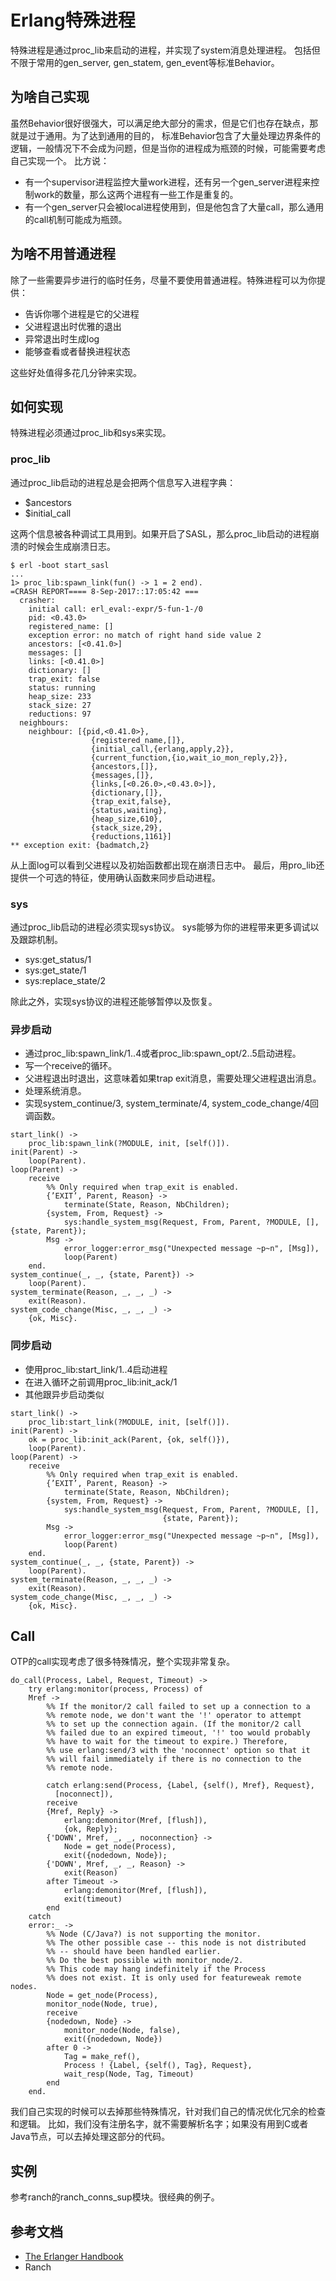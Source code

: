 # Erlang特殊进程

特殊进程是通过proc_lib来启动的进程，并实现了system消息处理进程。
包括但不限于常用的gen_server, gen_statem, gen_event等标准Behavior。

## 为啥自己实现

虽然Behavior很好很强大，可以满足绝大部分的需求，但是它们也存在缺点，那就是过于通用。为了达到通用的目的，
标准Behavior包含了大量处理边界条件的逻辑，一般情况下不会成为问题，但是当你的进程成为瓶颈的时候，可能需要考虑自己实现一个。
比方说：

* 有一个supervisor进程监控大量work进程，还有另一个gen_server进程来控制work的数量，那么这两个进程有一些工作是重复的。
* 有一个gen_server只会被local进程使用到，但是他包含了大量call，那么通用的call机制可能成为瓶颈。

## 为啥不用普通进程

除了一些需要异步进行的临时任务，尽量不要使用普通进程。特殊进程可以为你提供：

* 告诉你哪个进程是它的父进程
* 父进程退出时优雅的退出
* 异常退出时生成log
* 能够查看或者替换进程状态

这些好处值得多花几分钟来实现。

## 如何实现

特殊进程必须通过proc_lib和sys来实现。

### proc_lib

通过proc_lib启动的进程总是会把两个信息写入进程字典：

* $ancestors
* $initial_call

这两个信息被各种调试工具用到。如果开启了SASL，那么proc_lib启动的进程崩溃的时候会生成崩溃日志。
```
$ erl -boot start_sasl
...
1> proc_lib:spawn_link(fun() -> 1 = 2 end).
=CRASH REPORT==== 8-Sep-2017::17:05:42 ===
  crasher:
    initial call: erl_eval:-expr/5-fun-1-/0
    pid: <0.43.0>
    registered_name: []
    exception error: no match of right hand side value 2
    ancestors: [<0.41.0>]
    messages: []
    links: [<0.41.0>]
    dictionary: []
    trap_exit: false
    status: running
    heap_size: 233
    stack_size: 27
    reductions: 97
  neighbours:
    neighbour: [{pid,<0.41.0>},
                  {registered_name,[]},
                  {initial_call,{erlang,apply,2}},
                  {current_function,{io,wait_io_mon_reply,2}},
                  {ancestors,[]},
                  {messages,[]},
                  {links,[<0.26.0>,<0.43.0>]},
                  {dictionary,[]},
                  {trap_exit,false},
                  {status,waiting},
                  {heap_size,610},
                  {stack_size,29},
                  {reductions,1161}]
** exception exit: {badmatch,2}
```
从上面log可以看到父进程以及初始函数都出现在崩溃日志中。
最后，用pro_lib还提供一个可选的特征，使用确认函数来同步启动进程。

### sys

通过proc_lib启动的进程必须实现sys协议。
sys能够为你的进程带来更多调试以及跟踪机制。

* sys:get_status/1
* sys:get_state/1
* sys:replace_state/2

除此之外，实现sys协议的进程还能够暂停以及恢复。

### 异步启动

- 通过proc_lib:spawn_link/1..4或者proc_lib:spawn_opt/2..5启动进程。
- 写一个receive的循环。
- 父进程退出时退出，这意味着如果trap exit消息，需要处理父进程退出消息。
- 处理系统消息。
- 实现system_continue/3, system_terminate/4, system_code_change/4回调函数。

```
start_link() ->
    proc_lib:spawn_link(?MODULE, init, [self()]).
init(Parent) ->
    loop(Parent).
loop(Parent) ->
    receive
        %% Only required when trap_exit is enabled.
        {’EXIT’, Parent, Reason} ->
            terminate(State, Reason, NbChildren);
        {system, From, Request} ->
            sys:handle_system_msg(Request, From, Parent, ?MODULE, [], {state, Parent});
        Msg ->
            error_logger:error_msg("Unexpected message ~p~n", [Msg]),
            loop(Parent)
    end.
system_continue(_, _, {state, Parent}) ->
    loop(Parent).
system_terminate(Reason, _, _, _) ->
    exit(Reason).
system_code_change(Misc, _, _, _) ->
    {ok, Misc}.
```

### 同步启动

- 使用proc_lib:start_link/1..4启动进程
- 在进入循环之前调用proc_lib:init_ack/1
- 其他跟异步启动类似

```
start_link() ->
    proc_lib:start_link(?MODULE, init, [self()]).
init(Parent) ->
    ok = proc_lib:init_ack(Parent, {ok, self()}),
    loop(Parent).
loop(Parent) ->
    receive
        %% Only required when trap_exit is enabled.
        {’EXIT’, Parent, Reason} ->
            terminate(State, Reason, NbChildren);
        {system, From, Request} ->
            sys:handle_system_msg(Request, From, Parent, ?MODULE, [],
                                  {state, Parent});
        Msg ->
            error_logger:error_msg("Unexpected message ~p~n", [Msg]),
            loop(Parent)
    end.
system_continue(_, _, {state, Parent}) ->
    loop(Parent).
system_terminate(Reason, _, _, _) ->
    exit(Reason).
system_code_change(Misc, _, _, _) ->
    {ok, Misc}.

```

## Call

OTP的call实现考虑了很多特殊情况，整个实现非常复杂。

```
do_call(Process, Label, Request, Timeout) ->
    try erlang:monitor(process, Process) of
	Mref ->
	    %% If the monitor/2 call failed to set up a connection to a
	    %% remote node, we don't want the '!' operator to attempt
	    %% to set up the connection again. (If the monitor/2 call
	    %% failed due to an expired timeout, '!' too would probably
	    %% have to wait for the timeout to expire.) Therefore,
	    %% use erlang:send/3 with the 'noconnect' option so that it
	    %% will fail immediately if there is no connection to the
	    %% remote node.

	    catch erlang:send(Process, {Label, {self(), Mref}, Request},
		  [noconnect]),
	    receive
		{Mref, Reply} ->
		    erlang:demonitor(Mref, [flush]),
		    {ok, Reply};
		{'DOWN', Mref, _, _, noconnection} ->
		    Node = get_node(Process),
		    exit({nodedown, Node});
		{'DOWN', Mref, _, _, Reason} ->
		    exit(Reason)
	    after Timeout ->
		    erlang:demonitor(Mref, [flush]),
		    exit(timeout)
	    end
    catch
	error:_ ->
	    %% Node (C/Java?) is not supporting the monitor.
	    %% The other possible case -- this node is not distributed
	    %% -- should have been handled earlier.
	    %% Do the best possible with monitor_node/2.
	    %% This code may hang indefinitely if the Process 
	    %% does not exist. It is only used for featureweak remote nodes.
	    Node = get_node(Process),
	    monitor_node(Node, true),
	    receive
		{nodedown, Node} -> 
		    monitor_node(Node, false),
		    exit({nodedown, Node})
	    after 0 -> 
		    Tag = make_ref(),
		    Process ! {Label, {self(), Tag}, Request},
		    wait_resp(Node, Tag, Timeout)
	    end
    end.
```
我们自己实现的时候可以去掉那些特殊情况，针对我们自己的情况优化冗余的检查和逻辑。
比如，我们没有注册名字，就不需要解析名字；如果没有用到C或者Java节点，可以去掉处理这部分的代码。

## 实例

参考ranch的ranch_conns_sup模块。很经典的例子。

## 参考文档

* [The Erlanger Handbook](https://ninenines.eu/res/erlanger-preview.pdf)
* Ranch
